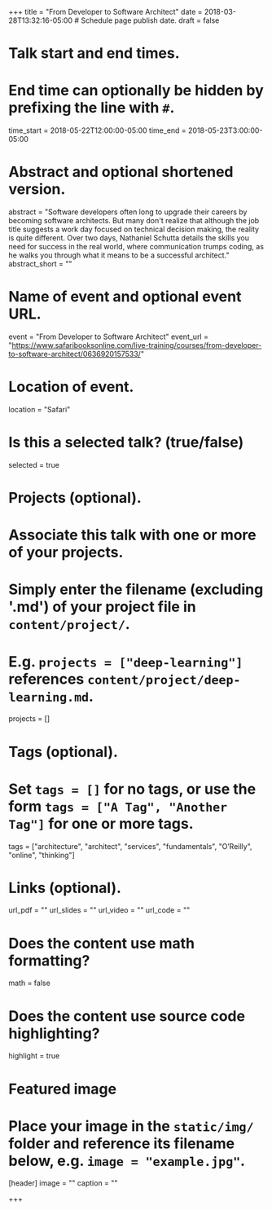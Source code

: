 +++
title = "From Developer to Software Architect"
date = 2018-03-28T13:32:16-05:00  # Schedule page publish date.
draft = false

# Talk start and end times.
#   End time can optionally be hidden by prefixing the line with `#`.
time_start = 2018-05-22T12:00:00-05:00
time_end = 2018-05-23T3:00:00-05:00

# Abstract and optional shortened version.
abstract = "Software developers often long to upgrade their careers by becoming software architects. But many don't realize that although the job title suggests a work day focused on technical decision making, the reality is quite different. Over two days, Nathaniel Schutta details the skills you need for success in the real world, where communication trumps coding, as he walks you through what it means to be a successful architect."
abstract_short = ""

# Name of event and optional event URL.
event = "From Developer to Software Architect"
event_url = "https://www.safaribooksonline.com/live-training/courses/from-developer-to-software-architect/0636920157533/"

# Location of event.
location = "Safari"

# Is this a selected talk? (true/false)
selected = true

# Projects (optional).
#   Associate this talk with one or more of your projects.
#   Simply enter the filename (excluding '.md') of your project file in `content/project/`.
#   E.g. `projects = ["deep-learning"]` references `content/project/deep-learning.md`.
projects = []

# Tags (optional).
#   Set `tags = []` for no tags, or use the form `tags = ["A Tag", "Another Tag"]` for one or more tags.
tags = ["architecture", "architect", "services", "fundamentals", "O’Reilly", "online", "thinking"]

# Links (optional).
url_pdf = ""
url_slides = ""
url_video = ""
url_code = ""

# Does the content use math formatting?
math = false

# Does the content use source code highlighting?
highlight = true

# Featured image
# Place your image in the `static/img/` folder and reference its filename below, e.g. `image = "example.jpg"`.
[header]
image = ""
caption = ""

+++
